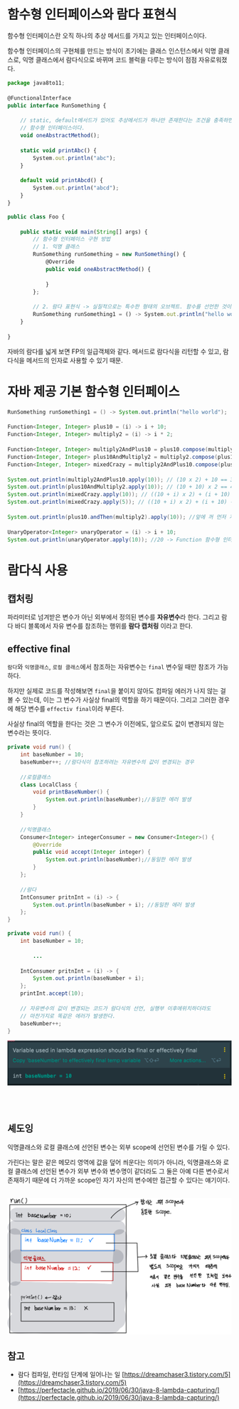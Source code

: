 # 함수형 인터페이스와 람다 표현식

함수형 인터페이스란 오직 하나의 추상 메서드를 가지고 있는 인터페이스이다.
<br>

함수형 인터페이스의 구현체를 만드는 방식이 초기에는 클래스 인스턴스에서 익명 클래스로, 익명 클래스에서 람다식으로 바뀌며 코드 블럭을 다루는 방식이 점점 자유로워졌다.
<br>



```jsx
package java8to11;

@FunctionalInterface
public interface RunSomething {

    // static, default메서드가 있어도 추상메서드가 하나만 존재한다는 조건을 충족하면
    // 함수형 인터페이스이다.
    void oneAbstractMethod(); 

    static void printAbc() {
        System.out.println("abc");
    }

    default void printAbcd() {
        System.out.println("abcd");
    }
}
```

```jsx
public class Foo {

    public static void main(String[] args) {
        // 함수형 인터페이스 구현 방법 
        // 1. 익명 클래스 
        RunSomething runSomething = new RunSomething() {
            @Override
            public void oneAbstractMethod() {

            }
        };

        // 2. 람다 표현식 -> 실질적으로는 특수한 형태의 오브젝트. 함수를 선언한 것이 아니다. 
        RunSomething runSomething1 = () -> System.out.println("hello world");
    }

}
```

자바의 람다를 넓게 보면 FP의 일급객체와 같다. 메서드로 람다식을 리턴할 수 있고, 람다식을 메서드의 인자로 사용할 수 있기 때문.

# 자바 제공 기본 함수형 인터페이스

```java
RunSomething runSomething1 = () -> System.out.println("hello world");

Function<Integer, Integer> plus10 = (i) -> i + 10;
Function<Integer, Integer> multiply2 = (i) -> i * 2;

Function<Integer, Integer> multiply2AndPlus10 = plus10.compose(multiply2);
Function<Integer, Integer> plus10AndMultiply2 = multiply2.compose(plus10);
Function<Integer, Integer> mixedCrazy = multiply2AndPlus10.compose(plus10);

System.out.println(multiply2AndPlus10.apply(10)); // (10 x 2) + 10 == 30
System.out.println(plus10AndMultiply2.apply(10)); // (10 + 10) x 2 == 40
System.out.println(mixedCrazy.apply(10)); // ((10 + i) x 2) + (i + 10) -> 50
System.out.println(mixedCrazy.apply(5)); // ((10 + i) x 2) + (i + 10) -> 40

System.out.println(plus10.andThen(multiply2).apply(10)); //앞에 꺼 먼저 계산하고, 결과값이 뒤에 인풋으로 들어감.

UnaryOperator<Integer> unaryOperator = (i) -> i + 10;
System.out.println(unaryOperator.apply(10)); //20 -> Function 함수형 인터페이스의 특수 케이스. 인풋, 아웃풋의 자료형이 같은 경우
```

# 람다식 사용

## 캡처링

파라미터로 넘겨받은 변수가 아닌 외부에서 정의된 변수를 **자유변수**라 한다.
그리고 람다 바디 블록에서 자유 변수를 참조하는 행위를 **람다 캡처링** 이라고 한다.

## effective final

`람다`와 `익명클래스`, `로컬 클래스`에서 참조하는 자유변수는 `final` 변수일 때만 참조가 가능하다.

하지만 실제로 코드를 작성해보면 `final`을 붙이지 않아도 컴파일 에러가 나지 않는 걸 볼 수 있는데, 이는 그 변수가 사실상 final의 역할을 하기 때문이다. 그리고 그러한 경우에 해당 변수를 `effectiv final`이라 부른다.

사실상 final의 역할을 한다는 것은 그 변수가 이전에도, 앞으로도 값이 변경되지 않는 변수라는 뜻이다.

```java
private void run() {
    int baseNumber = 10;
    baseNumber++; //람다식이 참조하려는 자유변수의 값이 변경되는 경우
    
    //로컬클래스
    class LocalClass {
        void printBaseNumber() {
            System.out.println(baseNumber);//동일한 에러 발생
        }
    }

    //익명클래스
    Consumer<Integer> integerConsumer = new Consumer<Integer>() {
        @Override
        public void accept(Integer integer) {
            System.out.println(baseNumber);//동일한 에러 발생
        }
    };

    //람다
    IntConsumer pritnInt = (i) -> { 
        System.out.println(baseNumber + i); //동일한 에러 발생
    };
}
```

```java
private void run() {
    int baseNumber = 10;
		 
		...   

    IntConsumer pritnInt = (i) -> { 
        System.out.println(baseNumber + i);
    };
    printInt.accept(10);

    // 자유변수의 값이 변경되는 코드가 람다식의 선언, 실행부 이후에위치하더라도 
    // 마찬가지로 똑같은 에러가 발생한다.
    baseNumber++; 
}
```
![](img/img.png)

<br><br>

## 셰도잉

익명클래스와 로컬 클래스에 선언된 변수는 외부 scope에 선언된 변수를 가릴 수 있다.

가린다는 말은 같은 메모리 영역에 값을 덮어 씌운다는 의미가 아니라, 익명클래스와 로컬 클래스에 선언된 변수가 외부 변수와 변수명이 같더라도 그 둘은 아예 다른 변수로서 존재하기 때문에 더 가까운 scope인 자기 자신의 변수에만 접근할 수 있다는 얘기이다.
<br><br>


![](img/img_1.png)



## 참고
- 람다 컴파일, 런타임 단계에 일어나는 일 [https://dreamchaser3.tistory.com/5](https://dreamchaser3.tistory.com/5)
- [https://perfectacle.github.io/2019/06/30/java-8-lambda-capturing/](https://perfectacle.github.io/2019/06/30/java-8-lambda-capturing/)
